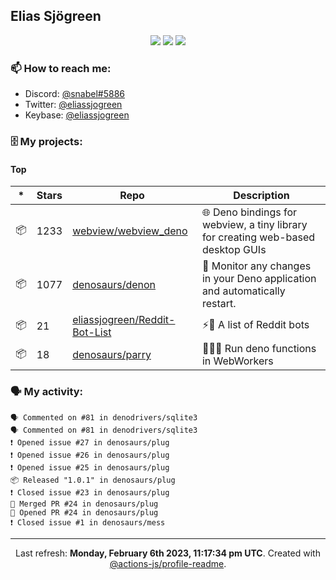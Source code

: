 ## Elias Sjögreen

<p align="center">
  <img src="https://img.shields.io/badge/🎂-dec. 2003-success" />
  <img src="https://img.shields.io/badge/🌎-Stockholm-informational" />
  <img src="https://img.shields.io/badge/👦-He/Him-informational" />
</p>

### 📫 How to reach me:

- Discord: [@snabel#5886](https://discord.com/users/267978757799673866)
- Twitter: [@eliassjogreen](https://twitter.com/eliassjogreen)
- Keybase: [@eliassjogreen](https://keybase.io/eliassjogreen)

### 🗄 My projects:

#### Top
|*|Stars|Repo|Description|
|---|---|---|---|
| 📦 | 1233 | [webview/webview_deno](https://github.com/webview/webview_deno) | 🌐 Deno bindings for webview, a tiny library for creating web-based desktop GUIs |
| 📦 | 1077 | [denosaurs/denon](https://github.com/denosaurs/denon) | 👀 Monitor any changes in your Deno application and automatically restart. |
| 📦 | 21 | [eliassjogreen/Reddit-Bot-List](https://github.com/eliassjogreen/Reddit-Bot-List) | ⚡️🤖 A list of Reddit bots |
| 📦 | 18 | [denosaurs/parry](https://github.com/denosaurs/parry) | 👷🏽‍♂️ Run deno functions in WebWorkers |

### 🗣 My activity:

```
🗣 Commented on #81 in denodrivers/sqlite3
🗣 Commented on #81 in denodrivers/sqlite3
❗️ Opened issue #27 in denosaurs/plug
❗️ Opened issue #26 in denosaurs/plug
❗️ Opened issue #25 in denosaurs/plug
📦 Released "1.0.1" in denosaurs/plug
❗️ Closed issue #23 in denosaurs/plug
🎉 Merged PR #24 in denosaurs/plug
💪 Opened PR #24 in denosaurs/plug
❗️ Closed issue #1 in denosaurs/mess
```

------------
<p align="center">Last refresh: <b>Monday, February 6th 2023, 11:17:34 pm UTC</b>. Created with <a href=https://github.com/marketplace/actions/profile-readme>@actions-js/profile-readme</a>.</p>
